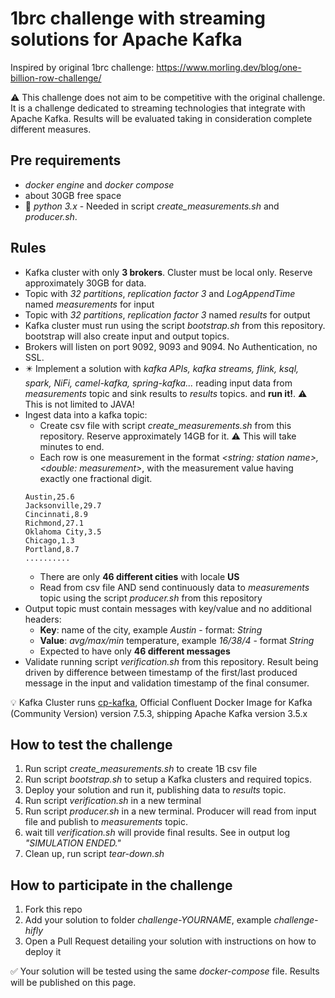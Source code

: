 # 1brc challenge with streaming solutions for Apache Kafka

Inspired by original 1brc challenge:
https://www.morling.dev/blog/one-billion-row-challenge/

⚠️ This challenge does not aim to be competitive with the original challenge. It is a challenge dedicated to streaming technologies that integrate with Apache Kafka. Results will be evaluated taking in consideration complete different measures.

## Pre requirements

- _docker engine_ and _docker compose_
- about 30GB free space
- 🐍 _python 3.x_ - Needed in script _create_measurements.sh_ and _producer.sh_.


## Rules

- Kafka cluster with only **3 brokers**. Cluster must be local only. Reserve approximately 30GB for data.
- Topic with _32 partitions_, _replication factor 3_ and _LogAppendTime_ named _measurements_ for input
- Topic with _32 partitions_, _replication factor 3_ named _results_ for output
- Kafka cluster must run using the script _bootstrap.sh_ from this repository. bootstrap will also create input and output topics.
- Brokers will listen on port 9092, 9093 and 9094. No Authentication, no SSL.
- ✴️ Implement a solution with _kafka APIs, kafka streams, flink, ksql, spark, NiFi, camel-kafka, spring-kafka..._ reading input data from _measurements_ topic and sink results to _results_ topics. and **run it!**. ⚠️ This is not limited to JAVA!
- Ingest data into a kafka topic:
    - Create csv file with script _create_measurements.sh_ from this repository. Reserve approximately 14GB for it. ⚠️ This will take minutes to end.
    -  Each row is one measurement in the format _<string: station name>,<double: measurement>_, with the measurement value having exactly one fractional digit.
  ```
  Austin,25.6
  Jacksonville,29.7
  Cincinnati,8.9
  Richmond,27.1
  Oklahoma City,3.5
  Chicago,1.3
  Portland,8.7
  ..........
  ```
    - There are only **46 different cities** with locale **US**
    - Read from csv file AND send continuously data to _measurements_ topic using the script _producer.sh_ from this repository
- Output topic must contain messages with key/value and no additional headers:
  - **Key**: name of the city, example _Austin_ - format: _String_
  - **Value**: _avg/max/min_ temperature, example _16/38/4_ - format _String_
  - Expected to have only **46 different messages**
- Validate running script _verification.sh_ from this repository. Result being driven by difference between timestamp of the first/last produced message in the input and validation timestamp of the final consumer.

💡 Kafka Cluster runs [cp-kafka](https://hub.docker.com/r/confluentinc/cp-kafka), Official Confluent Docker Image for Kafka (Community Version) version 7.5.3, shipping Apache Kafka version 3.5.x


## How to test the challenge

1. Run script _create_measurements.sh_ to create 1B csv file
2. Run script _bootstrap.sh_ to setup a Kafka clusters and required topics. 
3. Deploy your solution and run it, publishing data to _results_ topic. 
4. Run script _verification.sh_ in a new terminal 
5. Run script _producer.sh_ in a new terminal. Producer will read from input file and publish to _measurements_ topic. 
6. wait till _verification.sh_ will provide final results. See in output log _"SIMULATION ENDED."_
7. Clean up, run script _tear-down.sh_

## How to participate in the challenge

1. Fork this repo
2. Add your solution to folder _challenge-YOURNAME_, example _challenge-hifly_
3. Open a Pull Request detailing your solution with instructions on how to deploy it

✅ Your solution will be tested using the same _docker-compose_ file. Results will be published on this page.